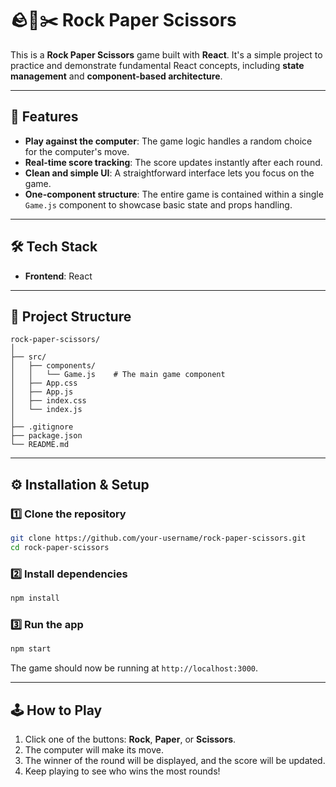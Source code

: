 # 🪨📄✂️ Rock Paper Scissors

This is a **Rock Paper Scissors** game built with **React**. It's a simple project to practice and demonstrate fundamental React concepts, including **state management** and **component-based architecture**.

-----

## 🚀 Features

  * **Play against the computer**: The game logic handles a random choice for the computer's move.
  * **Real-time score tracking**: The score updates instantly after each round.
  * **Clean and simple UI**: A straightforward interface lets you focus on the game.
  * **One-component structure**: The entire game is contained within a single `Game.js` component to showcase basic state and props handling.

-----

## 🛠️ Tech Stack

  * **Frontend**: React

-----

## 📂 Project Structure

```
rock-paper-scissors/
│
├── src/
│   ├── components/
│   │   └── Game.js    # The main game component
│   ├── App.css
│   ├── App.js
│   ├── index.css
│   └── index.js
│
├── .gitignore
├── package.json
└── README.md
```

-----

## ⚙️ Installation & Setup

### 1️⃣ Clone the repository

```bash
git clone https://github.com/your-username/rock-paper-scissors.git
cd rock-paper-scissors
```

### 2️⃣ Install dependencies

```bash
npm install
```

### 3️⃣ Run the app

```bash
npm start
```

The game should now be running at `http://localhost:3000`.

-----

## 🕹️ How to Play

1.  Click one of the buttons: **Rock**, **Paper**, or **Scissors**.
2.  The computer will make its move.
3.  The winner of the round will be displayed, and the score will be updated.
4.  Keep playing to see who wins the most rounds\!